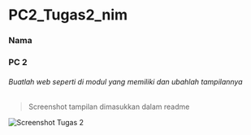# PC2_Tugas2_nim
### Nama
### PC 2


###### Buatlah web seperti di modul yang memiliki dan ubahlah tampilannya 
> Screenshot tampilan dimasukkan dalam readme

![Screenshot Tugas 2](https://user-images.githubusercontent.com/74670022/194792644-2b4c4cc7-5989-45b0-b3ce-5c345b2e3d2e.jpg)
